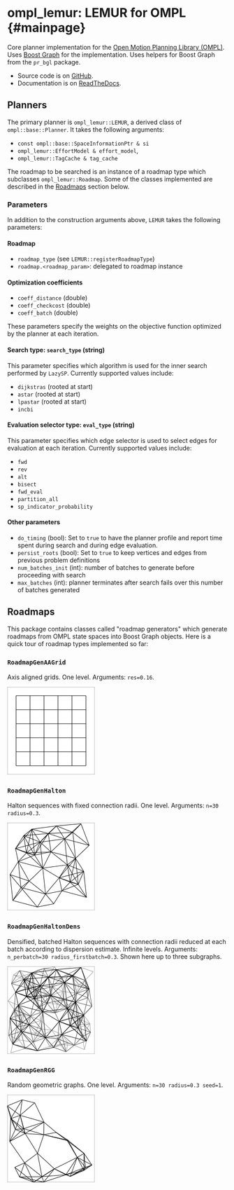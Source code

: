 ompl_lemur: LEMUR for OMPL {#mainpage}
==========================

Core planner implementation for the [Open Motion Planning Library (OMPL)][ompl].  Uses [Boost Graph][bgl] for the implementation.  Uses helpers for Boost Graph from the `pr_bgl` package.

* Source code is on [GitHub][github-sourcecode].
* Documentation is on [ReadTheDocs][rtd-documentation].

Planners
--------

The primary planner is `ompl_lemur::LEMUR`, a derived class of `ompl::base::Planner`.  It takes the following arguments:

* `const ompl::base::SpaceInformationPtr & si`
* `ompl_lemur::EffortModel & effort_model`,
* `ompl_lemur::TagCache & tag_cache`

The roadmap to be searched is an instance of a roadmap type which subclasses `ompl_lemur::Roadmap`.  Some of the classes implemented are described in the [Roadmaps](#roadmaps) section below.

### Parameters

In addition to the construction arguments above, `LEMUR` takes the following parameters:

#### Roadmap

* `roadmap_type` (see `LEMUR::registerRoadmapType`)
* `roadmap.<roadmap_param>`: delegated to roadmap instance

#### Optimization coefficients

* `coeff_distance` (double)
* `coeff_checkcost` (double)
* `coeff_batch` (double)

These parameters specify the weights on the objective function optimized by the planner at each iteration.

#### Search type: `search_type` (string)

This parameter specifies which algorithm is used for the inner search performed by `LazySP`.  Currently supported values include:

* `dijkstras` (rooted at start)
* `astar` (rooted at start)
* `lpastar` (rooted at start)
* `incbi`

#### Evaluation selector type: `eval_type` (string)

This parameter specifies which edge selector is used to select edges for evaluation at each iteration.  Currently supported values include:

* `fwd`
* `rev`
* `alt`
* `bisect`
* `fwd_eval`
* `partition_all`
* `sp_indicator_probability`

#### Other parameters

* `do_timing` (bool): Set to `true` to have the planner profile and report time spent during search and during edge evaluation.
* `persist_roots` (bool): Set to `true` to keep vertices and edges from previous problem definitions
* `num_batches_init` (int): number of batches to generate before proceeding with search
* `max_batches` (int): planner terminates after search fails over this number of batches generated

Roadmaps
--------

This package contains classes called "roadmap generators" which generate roadmaps from OMPL state spaces into Boost Graph objects.  Here is a quick tour of roadmap types implemented so far:

### `RoadmapGenAAGrid`

Axis aligned grids.  One level.  Arguments: `res=0.16`.

![roadmap-aagrid-res0.16](img/roadmap-aagrid-res0.16.png)

### `RoadmapGenHalton`

Halton sequences with fixed connection radii.  One level.  Arguments: `n=30 radius=0.3`.

![roadmap-halton-n30-radius0.3](img/roadmap-halton-n30-radius0.3.png)

### `RoadmapGenHaltonDens`

Densified, batched Halton sequences with connection radii reduced at each batch according to dispersion estimate.  Infinite levels.  Arguments: `n_perbatch=30 radius_firstbatch=0.3`.  Shown here up to three subgraphs.

![roadmap-haltondens-nperbatch30-radiusfirstbatch0.3](img/roadmap-haltondens-nperbatch30-radiusfirstbatch0.3.png)

### `RoadmapGenRGG`

Random geometric graphs.  One level.  Arguments: `n=30 radius=0.3 seed=1`.

![roadmap-rgg-n30-radius0.3-seed1](img/roadmap-rgg-n30-radius0.3-seed1.png)

[bgl]: http://www.boost.org/doc/libs/release/libs/graph/
[github-sourcecode]: https://github.com/personalrobotics/lemur/tree/master/ompl_lemur/
[rtd-documentation]: http://lemur-planning.readthedocs.org/en/latest/ompl_lemur/
[ompl]: http://ompl.kavrakilab.org/

